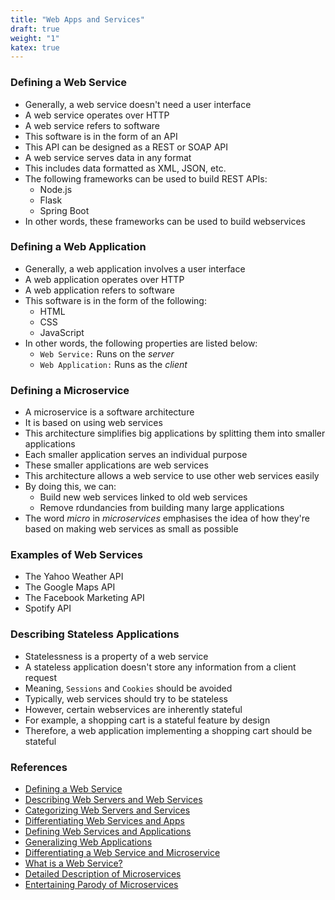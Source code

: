 ```yaml
---
title: "Web Apps and Services"
draft: true
weight: "1"
katex: true
---
```


### Defining a Web Service
- Generally, a web service doesn't need a user interface
- A web service operates over HTTP
- A web service refers to software
- This software is in the form of an API
- This API can be designed as a REST or SOAP API
- A web service serves data in any format
- This includes data formatted as XML, JSON, etc.
- The following frameworks can be used to build REST APIs:
	- Node.js
	- Flask
	- Spring Boot
- In other words, these frameworks can be used to build webservices

### Defining a Web Application
- Generally, a web application involves a user interface
- A web application operates over HTTP
- A web application refers to software
- This software is in the form of the following:
	- HTML
	- CSS
	- JavaScript
- In other words, the following properties are listed below:
	- `Web Service:` Runs on the *server*
	- `Web Application:` Runs as the *client*

### Defining a Microservice
- A microservice is a software architecture
- It is based on using web services
- This architecture simplifies big applications by splitting them into smaller applications
- Each smaller application serves an individual purpose
- These smaller applications are web services
- This architecture allows a web service to use other web services easily
- By doing this, we can:
	- Build new web services linked to old web services
	- Remove rdundancies from building many large applications
- The word *micro* in *microservices* emphasises the idea of how they're based on making web services as small as possible

### Examples of Web Services
- The Yahoo Weather API
- The Google Maps API
- The Facebook Marketing API
- Spotify API

### Describing Stateless Applications
- Statelessness is a property of a web service
- A stateless application doesn't store any information from a client request
- Meaning, `Sessions` and `Cookies` should be avoided
- Typically, web services should try to be stateless
- However, certain webservices are inherently stateful
- For example, a shopping cart is a stateful feature by design
- Therefore, a web application implementing a shopping cart should be stateful

### References
- [Defining a Web Service](https://stackoverflow.com/a/2849464/12777044)
- [Describing Web Servers and Web Services](https://stackoverflow.com/a/2205802/12777044)
- [Categorizing Web Servers and Services](https://stackoverflow.com/a/8196949/12777044)
- [Differentiating Web Services and Apps](https://stackoverflow.com/a/12955284/12777044)
- [Defining Web Services and Applications](https://stackoverflow.com/a/9111708/12777044)
- [Generalizing Web Applications](https://stackoverflow.com/a/9113891/12777044)
- [Differentiating a Web Service and Microservice](https://stackoverflow.com/a/45453646/12777044)
- [What is a Web Service?](https://stackoverflow.com/a/1353702/12777044)
- [Detailed Description of Microservices](https://stackoverflow.com/a/46576330/12777044)
- [Entertaining Parody of Microservices](https://www.youtube.com/watch?v=y8OnoxKotPQ)
